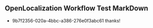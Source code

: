 ## OpenLocalization Workflow Test MarkDown
* 9b7f2356-020a-4bbc-a386-276e0f3abc61 thanks!

<!--HONumber=Aug16_HO3-->


